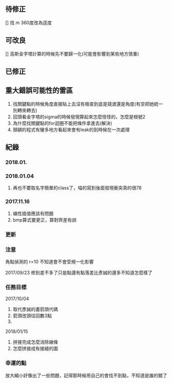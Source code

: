 ## 待修正
[] 找 m 360度改為逕度


## 可改良
[] 高斯金字塔計算的時候先不要歸一化(可能會影響到某些地方慎重)



## 已修正


## 重大錯誤可能性的雷區
1. 找關鍵點的時候角度直接貼上去沒有檢查到底是競渡還是角度(有空把她統一別轉來轉去)
2. 回頭看金字塔的sigma的時候發現算起來怎麼怪怪的，怎麼是根號2
3. 為什麼找關鍵點的for迴圈不能把條件拿進去(解決)
4. 顏穎的程式有蠻多地方看起來會有leak的到時候在一次處理





## 紀錄
### 2018.01.
### 2018.01.04
1. 再也不要取名字簡單的class了，喵的寫到後面發現衝突真的很78


### 2017.11.16
1. 線性插值應該有問題
2. bmp算式要更正，算對齊差有誤

### 更新


### 注意
角點偵測的 r=10 不知道會不會受規一化影響

2017/09/23 修到差不多了只是點還有點落差比彥誠的還多不知道怎麼樣了

### 任務目標
2017/10/04
1. 取代彥誠的畫箭頭代碼
2. 箭頭改頭往回數3點
3.

2018/01/15
1. 拼接完成怎麼消除線條
2. 怎麼拼接成有接縫的圖

### 幸運的點
放大縮小好像出了一些問題，記得那時候用自己的會找不到點，不知道是誰的錯了